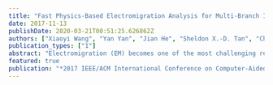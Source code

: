 ```yaml
---
title: "Fast Physics-Based Electromigration Analysis for Multi-Branch Interconnect Trees"
date: 2017-11-13
publishDate: 2020-03-21T00:51:25.626862Z
authors: ["Xiaoyi Wang", "Yan Yan", "Jian He", "Sheldon X.-D. Tan", "Chase Cook", "Shengqi Yang"]
publication_types: ["1"]
abstract: "Electromigration (EM) becomes one of the most challenging reliability issues for current and future ICs in 10nm technology and below. In this paper, we propose a new analsys method for the EM hydrostatic stress evolution for multi-branch interconnect trees, which is the foundation of the EM reliability assessment for large scale on-chip interconnect networks, such as power grid networks. The proposed method, which is based on eigenfunctions technique, could efficiently calculate the hydrostatic stress evolution for multi-branch interconnect trees stressed with different current densities and non-uniformly distributed thermal effects. The new method can also accommodate the pre-existing residual stresses coming from thermal or other stress sources. The proposed method solves the partial differential equations of EM stress more efficiently since it does not require any discretization either spatially or temporall, which is in contrast to numerical methods such as finite difference method and finite element method. The accuracy of the proposed transient analysis approach is validated against the analytical solution and commercial tools. The efficiency of the proposed method is demonstrated and compared to finite difference method. The proposed method is 10X-100X times faster than finite difference method and scales better for larger interconnect trees."
featured: true
publication: "*2017 IEEE/ACM International Conference on Computer-Aided Design (ICCAD)*"
---
```


